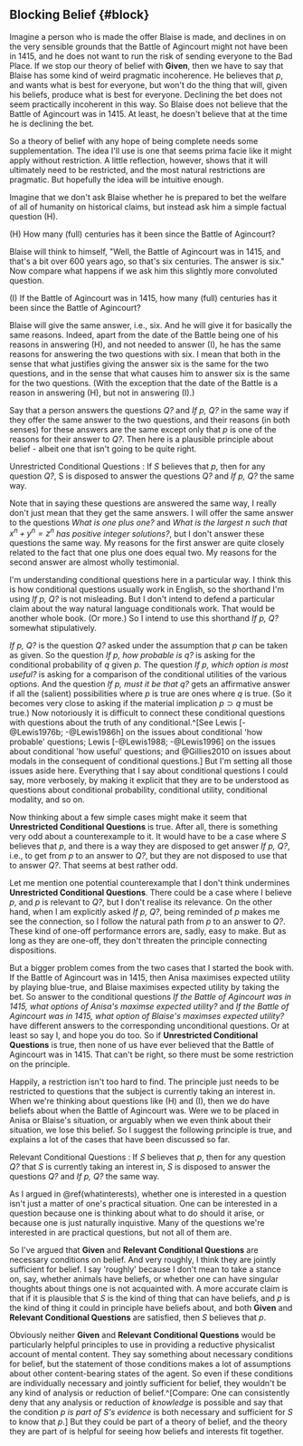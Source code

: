 ## Blocking Belief {#block}

Imagine a person who is made the offer Blaise is made, and declines in on the very sensible grounds that the Battle of Agincourt might not have been in 1415, and he does not want to run the risk of sending everyone to the Bad Place. If we stop our theory of belief with **Given**, then we have to say that Blaise has some kind of weird pragmatic incoherence. He believes that $p$, and wants what is best for everyone, but won't do the thing that will, given his beliefs, produce what is best for everyone. Declining the bet does not seem practically incoherent in this way. So Blaise does not believe that the Battle of Agincourt was in 1415. At least, he doesn't believe that at the time he is declining the bet.

So a theory of belief with any hope of being complete needs some supplementation. The idea I'll use is one that seems prima facie like it might apply without restriction. A little reflection, however, shows that it will ultimately need to be restricted, and the most natural restrictions are pragmatic. But hopefully the idea will be intuitive enough.

Imagine that we don't ask Blaise whether he is prepared to bet the welfare of all of humanity on historical claims, but instead ask him a simple factual question (H).

(H) How many (full) centuries has it been since the Battle of Agincourt?

Blaise will think to himself, "Well, the Battle of Agincourt was in 1415, and that's a bit over 600 years ago, so that's six centuries. The answer is six." Now compare what happens if we ask him this slightly more convoluted question.

(I) If the Battle of Agincourt was in 1415, how many (full) centuries has it been since the Battle of Agincourt?

Blaise will give the same answer, i.e., six. And he will give it for basically the same reasons. Indeed, apart from the date of the Battle being one of his reasons in answering (H), and not needed to answer (I), he has the same reasons for answering the two questions with six. I mean that both in the sense that what justifies giving the answer six is the same for the two questions, and in the sense that what causes him to answer six is the same for the two questions. (With the exception that the date of the Battle is a reason in answering (H), but not in answering (I).)

Say that a person answers the questions _Q?_ and _If p, Q?_ in the same way if they offer the same answer to the two questions, and their reasons (in both senses) for these answers are the same except only that $p$ is one of the reasons for their answer to _Q?_. Then here is a plausible principle about belief - albeit one that isn't going to be quite right.

Unrestricted Conditional Questions
:    If _S_ believes that $p$, then for any question _Q?_, S is disposed to answer the questions _Q?_ and _If p, Q?_ the same way.

Note that in saying these questions are answered the same way, I really don't just mean that they get the same answers. I will offer the same answer to the questions _What is one plus one?_ and _What is the largest $n$ such that $x^n + y^n = z^n$ has positive integer solutions?_, but I don't answer these questions the same way. My reasons for the first answer are quite closely related to the fact that one plus one does equal two. My reasons for the second answer are almost wholly testimonial.  

I'm understanding conditional questions here in a particular way. I think this is how conditional questions usually work in English, so the shorthand I'm using _If p, Q?_ is not misleading. But I don't intend to defend a particular claim about the way natural language conditionals work. That would be another whole book. (Or more.) So I intend to use this shorthand _If p, Q?_ somewhat stipulatively. 

_If p, Q?_ is the question _Q?_ asked under the assumption that _p_ can be taken as given. So the question _If p, how probable is q?_ is asking for the conditional probability of $q$ given $p$. The question _If p, which option is most useful?_ is asking for a comparison of the conditional utilities of the various options. And the question _If p, must it be that q?_ gets an affirmative answer if all the (salient) possibilities where $p$ is true are ones where $q$ is true. (So it becomes very close to asking if the material implication $p \supset q$ must be true.) Now notoriously it is difficult to connect these conditional questions with questions about the truth of any conditional.^[See Lewis [-@Lewis1976b; -@Lewis1986h] on the issues about conditional 'how probable' questions; Lewis [-@Lewis1988; -@Lewis1996] on the issues about conditional 'how useful' questions; and @Gillies2010 on issues about modals in the consequent of conditional questions.] But I'm setting all those issues aside here. Everything that I say about conditional questions I could say, more verbosely, by making it explicit that they are to be understood as questions about conditional probability, conditional utility, conditional modality, and so on.

Now thinking about a few simple cases might make it seem that **Unrestricted Conditional Questions** is true. After all, there is something very odd about a counterexample to it. It would have to be a case where _S_ believes that $p$, and there is a way they are disposed to get answer _If p, Q?_, i.e., to get from $p$ to an answer to _Q?_, but they are not disposed to use that to answer _Q?_. That seems at best rather odd.

Let me mention one potential counterexample that I don't think undermines **Unrestricted Conditional Questions**. There could be a case where I believe $p$, and $p$ is relevant to _Q?_, but I don't realise its relevance. On the other hand, when I am explicitly asked _If p, Q?_, being reminded of $p$ makes me see the connection, so I follow the natural path from $p$ to an answer to _Q?_. These kind of one-off performance errors are, sadly, easy to make. But as long as they are one-off, they don't threaten the principle connecting dispositions.

But a bigger problem comes from the two cases that I started the book with. If the Battle of Agincourt was in 1415, then Anisa maximises expected utility by playing blue-true, and Blaise maximises expected utility by taking the bet. So  answer to the conditional questions _If the Battle of Agincourt was in 1415, what options of Anisa's maximse expected utility?_ and _If the Battle of Agincourt was in 1415, what option of Blaise's maximses expected utility?_ have different answers to the corresponding unconditional questions. Or at least so say I, and hope you do too. So if **Unrestricted Conditional Questions** is true, then none of us have ever believed that the Battle of Agincourt was in 1415. That can't be right, so there must be some restriction on the principle.

Happily, a restriction isn't too hard to find. The principle just needs to be restricted to questions that the subject is currently taking an interest in. When we're thinking about questions like (H) and (I), then we do have beliefs about when the Battle of Agincourt was. Were we to be placed in Anisa or Blaise's situation, or arguably when we even think about their situation, we lose this belief. So I suggest the following principle is true, and explains a lot of the cases that have been discussed so far.

Relevant Conditional Questions
:    If _S_ believes that $p$, then for any question _Q?_ that _S_ is currently taking an interest in, _S_ is disposed to answer the questions _Q?_ and _If p, Q?_ the same way.

As I argued in \@ref(whatinterests), whether one is interested in a question isn't just a matter of one's practical situation. One can be interested in a question because one is thinking about what to do should it arise, or because one is just naturally inquistive. Many of the questions we're interested in are practical questions, but not all of them are.

So I've argued that **Given** and **Relevant Conditional Questions** are necessary conditions on belief. And very roughly, I think they are jointly sufficient for belief. I say 'roughly' because I don't mean to take a stance on, say, whether animals have beliefs, or whether one can have singular thoughts about things one is not acquainted with. A more accurate claim is that if it is plausible that _S_ is the kind of thing that can have beliefs, and _p_ is the kind of thing it could in principle have beliefs about, and both **Given** and **Relevant Conditional Questions** are satisfied, then _S_ believes that _p_.

Obviously neither **Given** and **Relevant Conditional Questions** would be particularly helpful principles to use in providing a reductive physicalist account of mental content. They say something about necessary conditions for belief, but the statement of those conditions makes a lot of assumptions about other content-bearing states of the agent. So even if these conditions are individually necessary and jointly sufficient for belief, they wouldn't be any kind of analysis or reduction of belief.^[Compare: One can consistently deny that any analysis or reduction of _knowledge_ is possible and say that the condition _p is part of S's evidence_ is both necessary and sufficient for _S_ to know that _p_.] But they could be part of a theory of belief, and the theory they are part of is helpful for seeing how beliefs and interests fit together.
